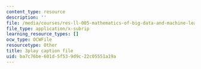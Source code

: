 ```yaml
---
content_type: resource
description: ''
file: /media/courses/res-ll-005-mathematics-of-big-data-and-machine-learning-january-iap-2020/ba7c76be601d5f539d9c22c05551a19a_moJ7TQb5Fuk.vtt
file_type: application/x-subrip
learning_resource_types: []
ocw_type: OCWFile
resourcetype: Other
title: 3play caption file
uid: ba7c76be-601d-5f53-9d9c-22c05551a19a
---
```

